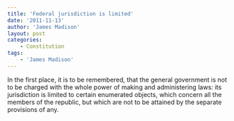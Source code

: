 ```yaml
---
title: 'Federal jurisdiction is limited'
date: '2011-11-13'
author: 'James Madison'
layout: post
categories:
    - Constitution
tags:
    - 'James Madison'
---
```


In the first place, it is to be remembered, that the general government is not to be charged with the whole power of making and administering laws: its jurisdiction is limited to certain enumerated objects, which concern all the members of the republic, but which are not to be attained by the separate provisions of any.
